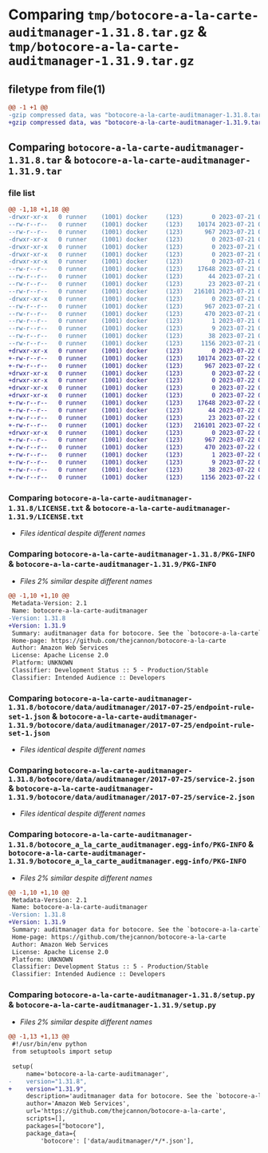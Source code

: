 # Comparing `tmp/botocore-a-la-carte-auditmanager-1.31.8.tar.gz` & `tmp/botocore-a-la-carte-auditmanager-1.31.9.tar.gz`

## filetype from file(1)

```diff
@@ -1 +1 @@
-gzip compressed data, was "botocore-a-la-carte-auditmanager-1.31.8.tar", last modified: Fri Jul 21 01:21:17 2023, max compression
+gzip compressed data, was "botocore-a-la-carte-auditmanager-1.31.9.tar", last modified: Sat Jul 22 01:20:20 2023, max compression
```

## Comparing `botocore-a-la-carte-auditmanager-1.31.8.tar` & `botocore-a-la-carte-auditmanager-1.31.9.tar`

### file list

```diff
@@ -1,18 +1,18 @@
-drwxr-xr-x   0 runner    (1001) docker     (123)        0 2023-07-21 01:21:17.482849 botocore-a-la-carte-auditmanager-1.31.8/
--rw-r--r--   0 runner    (1001) docker     (123)    10174 2023-07-21 01:21:17.000000 botocore-a-la-carte-auditmanager-1.31.8/LICENSE.txt
--rw-r--r--   0 runner    (1001) docker     (123)      967 2023-07-21 01:21:17.482849 botocore-a-la-carte-auditmanager-1.31.8/PKG-INFO
-drwxr-xr-x   0 runner    (1001) docker     (123)        0 2023-07-21 01:21:17.482849 botocore-a-la-carte-auditmanager-1.31.8/botocore/
-drwxr-xr-x   0 runner    (1001) docker     (123)        0 2023-07-21 01:21:17.482849 botocore-a-la-carte-auditmanager-1.31.8/botocore/data/
-drwxr-xr-x   0 runner    (1001) docker     (123)        0 2023-07-21 01:21:17.482849 botocore-a-la-carte-auditmanager-1.31.8/botocore/data/auditmanager/
-drwxr-xr-x   0 runner    (1001) docker     (123)        0 2023-07-21 01:21:17.482849 botocore-a-la-carte-auditmanager-1.31.8/botocore/data/auditmanager/2017-07-25/
--rw-r--r--   0 runner    (1001) docker     (123)    17648 2023-07-21 01:21:06.000000 botocore-a-la-carte-auditmanager-1.31.8/botocore/data/auditmanager/2017-07-25/endpoint-rule-set-1.json
--rw-r--r--   0 runner    (1001) docker     (123)       44 2023-07-21 01:21:06.000000 botocore-a-la-carte-auditmanager-1.31.8/botocore/data/auditmanager/2017-07-25/examples-1.json
--rw-r--r--   0 runner    (1001) docker     (123)       23 2023-07-21 01:21:06.000000 botocore-a-la-carte-auditmanager-1.31.8/botocore/data/auditmanager/2017-07-25/paginators-1.json
--rw-r--r--   0 runner    (1001) docker     (123)   216101 2023-07-21 01:21:06.000000 botocore-a-la-carte-auditmanager-1.31.8/botocore/data/auditmanager/2017-07-25/service-2.json
-drwxr-xr-x   0 runner    (1001) docker     (123)        0 2023-07-21 01:21:17.482849 botocore-a-la-carte-auditmanager-1.31.8/botocore_a_la_carte_auditmanager.egg-info/
--rw-r--r--   0 runner    (1001) docker     (123)      967 2023-07-21 01:21:17.000000 botocore-a-la-carte-auditmanager-1.31.8/botocore_a_la_carte_auditmanager.egg-info/PKG-INFO
--rw-r--r--   0 runner    (1001) docker     (123)      470 2023-07-21 01:21:17.000000 botocore-a-la-carte-auditmanager-1.31.8/botocore_a_la_carte_auditmanager.egg-info/SOURCES.txt
--rw-r--r--   0 runner    (1001) docker     (123)        1 2023-07-21 01:21:17.000000 botocore-a-la-carte-auditmanager-1.31.8/botocore_a_la_carte_auditmanager.egg-info/dependency_links.txt
--rw-r--r--   0 runner    (1001) docker     (123)        9 2023-07-21 01:21:17.000000 botocore-a-la-carte-auditmanager-1.31.8/botocore_a_la_carte_auditmanager.egg-info/top_level.txt
--rw-r--r--   0 runner    (1001) docker     (123)       38 2023-07-21 01:21:17.482849 botocore-a-la-carte-auditmanager-1.31.8/setup.cfg
--rw-r--r--   0 runner    (1001) docker     (123)     1156 2023-07-21 01:21:17.000000 botocore-a-la-carte-auditmanager-1.31.8/setup.py
+drwxr-xr-x   0 runner    (1001) docker     (123)        0 2023-07-22 01:20:20.472838 botocore-a-la-carte-auditmanager-1.31.9/
+-rw-r--r--   0 runner    (1001) docker     (123)    10174 2023-07-22 01:20:20.000000 botocore-a-la-carte-auditmanager-1.31.9/LICENSE.txt
+-rw-r--r--   0 runner    (1001) docker     (123)      967 2023-07-22 01:20:20.472838 botocore-a-la-carte-auditmanager-1.31.9/PKG-INFO
+drwxr-xr-x   0 runner    (1001) docker     (123)        0 2023-07-22 01:20:20.472838 botocore-a-la-carte-auditmanager-1.31.9/botocore/
+drwxr-xr-x   0 runner    (1001) docker     (123)        0 2023-07-22 01:20:20.472838 botocore-a-la-carte-auditmanager-1.31.9/botocore/data/
+drwxr-xr-x   0 runner    (1001) docker     (123)        0 2023-07-22 01:20:20.472838 botocore-a-la-carte-auditmanager-1.31.9/botocore/data/auditmanager/
+drwxr-xr-x   0 runner    (1001) docker     (123)        0 2023-07-22 01:20:20.472838 botocore-a-la-carte-auditmanager-1.31.9/botocore/data/auditmanager/2017-07-25/
+-rw-r--r--   0 runner    (1001) docker     (123)    17648 2023-07-22 01:20:09.000000 botocore-a-la-carte-auditmanager-1.31.9/botocore/data/auditmanager/2017-07-25/endpoint-rule-set-1.json
+-rw-r--r--   0 runner    (1001) docker     (123)       44 2023-07-22 01:20:09.000000 botocore-a-la-carte-auditmanager-1.31.9/botocore/data/auditmanager/2017-07-25/examples-1.json
+-rw-r--r--   0 runner    (1001) docker     (123)       23 2023-07-22 01:20:09.000000 botocore-a-la-carte-auditmanager-1.31.9/botocore/data/auditmanager/2017-07-25/paginators-1.json
+-rw-r--r--   0 runner    (1001) docker     (123)   216101 2023-07-22 01:20:09.000000 botocore-a-la-carte-auditmanager-1.31.9/botocore/data/auditmanager/2017-07-25/service-2.json
+drwxr-xr-x   0 runner    (1001) docker     (123)        0 2023-07-22 01:20:20.472838 botocore-a-la-carte-auditmanager-1.31.9/botocore_a_la_carte_auditmanager.egg-info/
+-rw-r--r--   0 runner    (1001) docker     (123)      967 2023-07-22 01:20:20.000000 botocore-a-la-carte-auditmanager-1.31.9/botocore_a_la_carte_auditmanager.egg-info/PKG-INFO
+-rw-r--r--   0 runner    (1001) docker     (123)      470 2023-07-22 01:20:20.000000 botocore-a-la-carte-auditmanager-1.31.9/botocore_a_la_carte_auditmanager.egg-info/SOURCES.txt
+-rw-r--r--   0 runner    (1001) docker     (123)        1 2023-07-22 01:20:20.000000 botocore-a-la-carte-auditmanager-1.31.9/botocore_a_la_carte_auditmanager.egg-info/dependency_links.txt
+-rw-r--r--   0 runner    (1001) docker     (123)        9 2023-07-22 01:20:20.000000 botocore-a-la-carte-auditmanager-1.31.9/botocore_a_la_carte_auditmanager.egg-info/top_level.txt
+-rw-r--r--   0 runner    (1001) docker     (123)       38 2023-07-22 01:20:20.472838 botocore-a-la-carte-auditmanager-1.31.9/setup.cfg
+-rw-r--r--   0 runner    (1001) docker     (123)     1156 2023-07-22 01:20:20.000000 botocore-a-la-carte-auditmanager-1.31.9/setup.py
```

### Comparing `botocore-a-la-carte-auditmanager-1.31.8/LICENSE.txt` & `botocore-a-la-carte-auditmanager-1.31.9/LICENSE.txt`

 * *Files identical despite different names*

### Comparing `botocore-a-la-carte-auditmanager-1.31.8/PKG-INFO` & `botocore-a-la-carte-auditmanager-1.31.9/PKG-INFO`

 * *Files 2% similar despite different names*

```diff
@@ -1,10 +1,10 @@
 Metadata-Version: 2.1
 Name: botocore-a-la-carte-auditmanager
-Version: 1.31.8
+Version: 1.31.9
 Summary: auditmanager data for botocore. See the `botocore-a-la-carte` package for more info.
 Home-page: https://github.com/thejcannon/botocore-a-la-carte
 Author: Amazon Web Services
 License: Apache License 2.0
 Platform: UNKNOWN
 Classifier: Development Status :: 5 - Production/Stable
 Classifier: Intended Audience :: Developers
```

### Comparing `botocore-a-la-carte-auditmanager-1.31.8/botocore/data/auditmanager/2017-07-25/endpoint-rule-set-1.json` & `botocore-a-la-carte-auditmanager-1.31.9/botocore/data/auditmanager/2017-07-25/endpoint-rule-set-1.json`

 * *Files identical despite different names*

### Comparing `botocore-a-la-carte-auditmanager-1.31.8/botocore/data/auditmanager/2017-07-25/service-2.json` & `botocore-a-la-carte-auditmanager-1.31.9/botocore/data/auditmanager/2017-07-25/service-2.json`

 * *Files identical despite different names*

### Comparing `botocore-a-la-carte-auditmanager-1.31.8/botocore_a_la_carte_auditmanager.egg-info/PKG-INFO` & `botocore-a-la-carte-auditmanager-1.31.9/botocore_a_la_carte_auditmanager.egg-info/PKG-INFO`

 * *Files 2% similar despite different names*

```diff
@@ -1,10 +1,10 @@
 Metadata-Version: 2.1
 Name: botocore-a-la-carte-auditmanager
-Version: 1.31.8
+Version: 1.31.9
 Summary: auditmanager data for botocore. See the `botocore-a-la-carte` package for more info.
 Home-page: https://github.com/thejcannon/botocore-a-la-carte
 Author: Amazon Web Services
 License: Apache License 2.0
 Platform: UNKNOWN
 Classifier: Development Status :: 5 - Production/Stable
 Classifier: Intended Audience :: Developers
```

### Comparing `botocore-a-la-carte-auditmanager-1.31.8/setup.py` & `botocore-a-la-carte-auditmanager-1.31.9/setup.py`

 * *Files 2% similar despite different names*

```diff
@@ -1,13 +1,13 @@
 #!/usr/bin/env python
 from setuptools import setup
 
 setup(
     name='botocore-a-la-carte-auditmanager',
-    version="1.31.8",
+    version="1.31.9",
     description='auditmanager data for botocore. See the `botocore-a-la-carte` package for more info.',
     author='Amazon Web Services',
     url='https://github.com/thejcannon/botocore-a-la-carte',
     scripts=[],
     packages=["botocore"],
     package_data={
         'botocore': ['data/auditmanager/*/*.json'],
```

